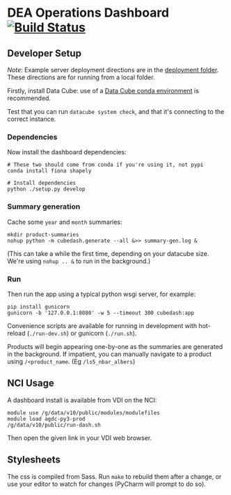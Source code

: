 # DEA Operations Dashboard [![Build Status](https://travis-ci.org/data-cube/dea-dashboard.svg?branch=develop)](https://travis-ci.org/data-cube/dea-dashboard)

 
## Developer Setup

*Note*: Example server deployment directions are in the [deployment folder](deployment/README.md). 
These directions are for running from a local folder.

Firstly, install Data Cube: use of a [Data Cube conda environment](https://datacube-core.readthedocs.io/en/latest/ops/conda.html)
is recommended.

Test that you can run `datacube system check`, and that it's connecting
to the correct instance.

### Dependencies

Now install the dashboard dependencies:

    # These two should come from conda if you're using it, not pypi
    conda install fiona shapely
    
    # Install dependencies
    python ./setup.py develop

### Summary generation

Cache some `year` and `month` summaries:

    mkdir product-summaries
    nohup python -m cubedash.generate --all &>> summary-gen.log &

(This can take a while the first time, depending on your datacube size. 
We're using `nohup .. &` to run in the background.)

### Run

Then run the app using a typical python wsgi server, for example:

    pip install gunicorn
    gunicorn -b '127.0.0.1:8080' -w 5 --timeout 300 cubedash:app

Convenience scripts are available for running in development with hot-reload (`./run-dev.sh`)
or gunicorn (`./run.sh`).

Products will begin appearing one-by-one as the summaries are generated in the background.
If impatient, you can manually navigate to a product using `/<product_name`. (Eg `/ls5_nbar_albers`) 

## NCI Usage

A dashboard install is available from VDI on the NCI:

    module use /g/data/v10/public/modules/modulefiles
    module load agdc-py3-prod
    /g/data/v10/public/run-dash.sh

Then open the given link in your VDI web browser.

## Stylesheets

The css is compiled from Sass. Run `make` to rebuild them after a change,
or use your editor to watch for changes (PyCharm will prompt to do so).


